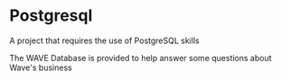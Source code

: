 # Postgresql

A project that requires the use of PostgreSQL skills

The WAVE Database is provided to help answer some questions about Wave's business
